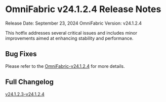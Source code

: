 # **OmniFabric v24.1.2.4 Release Notes**

Release Date: September 23, 2024
OmniFabric Version: v24.1.2.4

This hotfix addresses several critical issues and includes minor improvements aimed at enhancing stability and performance.

## Bug Fixes

Please refer to the [OmniFabric-v24.1.2.4](https://github.com/OmniFabric/OmniFabric/releases/tag/v1.2.4) for more details.

## Full Changelog

[v24.1.2.3-v24.1.2.4](https://github.com/OmniFabric/OmniFabric/compare/v1.2.3...v1.2.4)